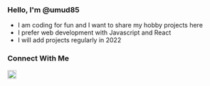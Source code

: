 ### Hello, I'm @umud85
* I am coding for fun and I want to share my hobby projects here
* I prefer web development with Javascript and React
* I will add projects regularly in 2022

### Connect With Me

[<img align="left" alt="umud85" width="20px" src="https://cdn.jsdelivr.net/npm/simple-icons@v3/icons/linkedin.svg" />][linkedin]

<br />
<br />

[linkedin]: https://www.linkedin.com/in/umutakbayin/
